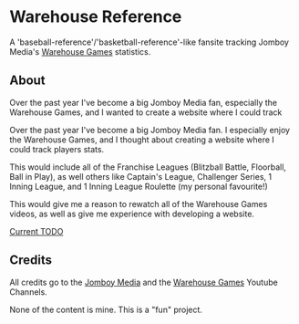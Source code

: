 # Warehouse Reference

A 'baseball-reference'/'basketball-reference'-like fansite tracking 
Jomboy Media's [Warehouse Games](https://www.youtube.com/@warehousegames) 
statistics.


## About
Over the past year I've become a big Jomboy Media fan, especially the 
Warehouse Games, and I wanted  to create a website where I could track 

Over the past year I've become a big Jomboy Media fan. I especially enjoy 
the Warehouse Games, and I thought about creating a website where I could 
track players stats. 

This would include all of the Franchise Leagues (Blitzball Battle, Floorball, 
Ball in Play), as well others like Captain's League, Challenger Series, 
1 Inning League, and 1 Inning League Roulette (my personal favourite!)

This would give me a reason to rewatch all of the Warehouse Games videos, 
as well as give me experience with developing a website.

[Current TODO](todo.md)


## Credits
All credits go to the [Jomboy Media](https://www.youtube.com/@JomboyMedia) 
and the [Warehouse Games](https://www.youtube.com/@warehousegames) 
Youtube Channels.

None of the content is mine. This is a "fun" project.
